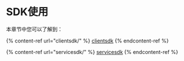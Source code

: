 # SDK使用

本章节中您可以了解到：

{% content-ref url="clientsdk/" %}
[clientsdk](clientsdk/)
{% endcontent-ref %}

{% content-ref url="servicesdk/" %}
[servicesdk](servicesdk/)
{% endcontent-ref %}

